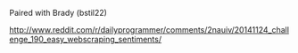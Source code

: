 Paired with Brady (bstil22)

http://www.reddit.com/r/dailyprogrammer/comments/2nauiv/20141124_challenge_190_easy_webscraping_sentiments/
